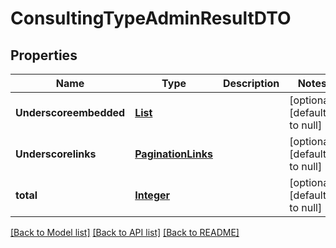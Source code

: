 # ConsultingTypeAdminResultDTO
## Properties

Name | Type | Description | Notes
------------ | ------------- | ------------- | -------------
**Underscoreembedded** | [**List**](ConsultingTypeResultDTO.md) |  | [optional] [default to null]
**Underscorelinks** | [**PaginationLinks**](PaginationLinks.md) |  | [optional] [default to null]
**total** | [**Integer**](integer.md) |  | [optional] [default to null]

[[Back to Model list]](../README.md#documentation-for-models) [[Back to API list]](../README.md#documentation-for-api-endpoints) [[Back to README]](../README.md)

